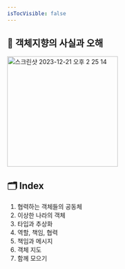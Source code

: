 ```yaml
---
isTocVisible: false
---
```


## 📗 객체지향의 사실과 오해

<img width="256" alt="스크린샷 2023-12-21 오후 2 25 14" src="https://github.com/BOOK-SCAN/object-oriented-facts-and-misunderstandings/assets/68336833/efcc6cee-8d58-45e8-a7d2-af8e85b83795">
<br/>

## 🗂️ Index

1. 협력하는 객체들의 공동체
2. 이상한 나라의 객체
3. 타입과 추상화
4. 역할, 책임, 협력
5. 책임과 메시지
6. 객체 지도
7. 함께 모으기
